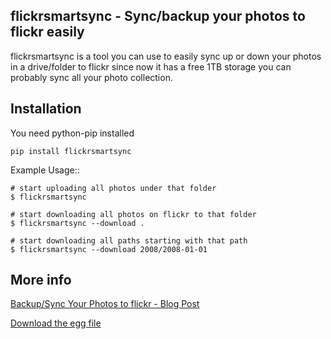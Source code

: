 **flickrsmartsync** - Sync/backup your photos to flickr easily 
------------------
flickrsmartsync is a tool you can use to easily sync up or down your
photos in a drive/folder to flickr since now it has a free 1TB storage
you can probably sync all your photo collection.


Installation
---------------
You need python-pip installed

    pip install flickrsmartsync


Example Usage::

    # start uploading all photos under that folder
    $ flickrsmartsync

    # start downloading all photos on flickr to that folder
    $ flickrsmartsync --download .
    
    # start downloading all paths starting with that path
    $ flickrsmartsync --download 2008/2008-01-01


More info
--------------
[Backup/Sync Your Photos to flickr - Blog Post](http://blog.altlimit.com/2013/05/backupsync-your-photos-to-flickr-script.html)

[Download the egg file](https://pypi.python.org/pypi/flickrsmartsync)
